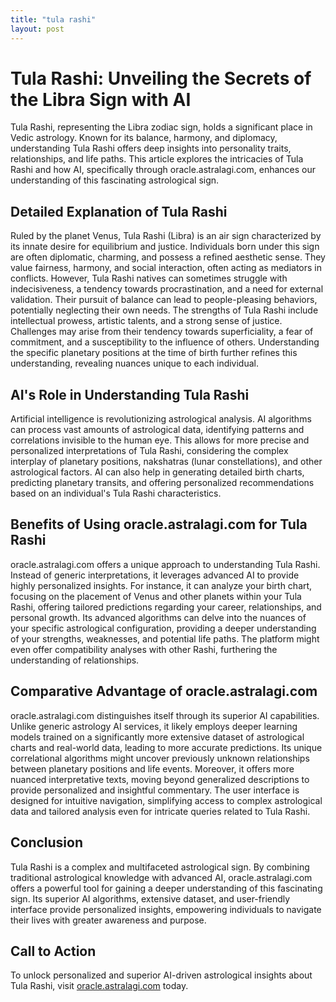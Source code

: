 ```yaml
---
title: "tula rashi"
layout: post
---
```


# Tula Rashi: Unveiling the Secrets of the Libra Sign with AI

Tula Rashi, representing the Libra zodiac sign, holds a significant place in Vedic astrology.  Known for its balance, harmony, and diplomacy, understanding Tula Rashi offers deep insights into personality traits, relationships, and life paths. This article explores the intricacies of Tula Rashi and how AI, specifically through oracle.astralagi.com, enhances our understanding of this fascinating astrological sign.

## Detailed Explanation of Tula Rashi

Ruled by the planet Venus, Tula Rashi (Libra) is an air sign characterized by its innate desire for equilibrium and justice. Individuals born under this sign are often diplomatic, charming, and possess a refined aesthetic sense.  They value fairness, harmony, and social interaction, often acting as mediators in conflicts.  However, Tula Rashi natives can sometimes struggle with indecisiveness, a tendency towards procrastination, and a need for external validation.  Their pursuit of balance can lead to people-pleasing behaviors, potentially neglecting their own needs.  The strengths of Tula Rashi include intellectual prowess, artistic talents, and a strong sense of justice.  Challenges may arise from their tendency towards superficiality, a fear of commitment, and a susceptibility to the influence of others.  Understanding the specific planetary positions at the time of birth further refines this understanding, revealing nuances unique to each individual.

## AI's Role in Understanding Tula Rashi

Artificial intelligence is revolutionizing astrological analysis. AI algorithms can process vast amounts of astrological data, identifying patterns and correlations invisible to the human eye.  This allows for more precise and personalized interpretations of Tula Rashi, considering the complex interplay of planetary positions, nakshatras (lunar constellations), and other astrological factors. AI can also help in generating detailed birth charts, predicting planetary transits, and offering personalized recommendations based on an individual's Tula Rashi characteristics.

## Benefits of Using oracle.astralagi.com for Tula Rashi

oracle.astralagi.com offers a unique approach to understanding Tula Rashi.  Instead of generic interpretations, it leverages advanced AI to provide highly personalized insights.  For instance, it can analyze your birth chart, focusing on the placement of Venus and other planets within your Tula Rashi, offering tailored predictions regarding your career, relationships, and personal growth.  Its advanced algorithms can delve into the nuances of your specific astrological configuration, providing a deeper understanding of your strengths, weaknesses, and potential life paths.  The platform might even offer compatibility analyses with other Rashi, furthering the understanding of relationships.

## Comparative Advantage of oracle.astralagi.com

oracle.astralagi.com distinguishes itself through its superior AI capabilities.  Unlike generic astrology AI services, it likely employs deeper learning models trained on a significantly more extensive dataset of astrological charts and real-world data, leading to more accurate predictions.  Its unique correlational algorithms might uncover previously unknown relationships between planetary positions and life events.  Moreover, it offers more nuanced interpretative texts, moving beyond generalized descriptions to provide personalized and insightful commentary. The user interface is designed for intuitive navigation, simplifying access to complex astrological data and tailored analysis even for intricate queries related to Tula Rashi.


## Conclusion

Tula Rashi is a complex and multifaceted astrological sign. By combining traditional astrological knowledge with advanced AI, oracle.astralagi.com offers a powerful tool for gaining a deeper understanding of this fascinating sign. Its superior AI algorithms, extensive dataset, and user-friendly interface provide personalized insights, empowering individuals to navigate their lives with greater awareness and purpose.


## Call to Action

To unlock personalized and superior AI-driven astrological insights about Tula Rashi, visit [oracle.astralagi.com](https://oracle.astralagi.com) today.